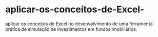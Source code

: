 # aplicar-os-conceitos-de-Excel-
aplicar os conceitos de Excel no desenvolvimento de uma ferramenta prática de simulação de investimentos em fundos imobiliários. 
